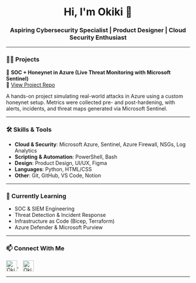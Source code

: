<h1 align="center">Hi, I'm Okiki 👋</h1>
<h3 align="center">Aspiring Cybersecurity Specialist | Product Designer | Cloud Security Enthusiast</h3>

---

### 👨‍💻 Projects

🚨 **SOC + Honeynet in Azure (Live Threat Monitoring with Microsoft Sentinel)**  
🔗 [View Project Repo](https://github.com/KikiFajana/SOC-Honeynet-in-Azure)

A hands-on project simulating real-world attacks in Azure using a custom honeynet setup. Metrics were collected pre- and post-hardening, with alerts, incidents, and threat maps generated via Microsoft Sentinel.

---

### 🛠️ Skills & Tools

- **Cloud & Security**: Microsoft Azure, Sentinel, Azure Firewall, NSGs, Log Analytics
- **Scripting & Automation**: PowerShell, Bash
- **Design**: Product Design, UI/UX, Figma
- **Languages**: Python, HTML/CSS
- **Other**: Git, GitHub, VS Code, Notion

---

### 🌱 Currently Learning

- SOC & SIEM Engineering
- Threat Detection & Incident Response
- Infrastructure as Code (Bicep, Terraform)
- Azure Defender & Microsoft Purview

---

### 📫 Connect With Me

<p>
  <a href="https://linkedin.com/in/okiki-fajana-647b51305" target="_blank">
    <img align="center" alt="Okiki on LinkedIn" width="30px" src="https://cdn.jsdelivr.net/npm/simple-icons@v3/icons/linkedin.svg" />
  </a>
  &nbsp;&nbsp;
  <a href="https://www.instagram.com/okiki_fajana/" target="_blank">
    <img align="center" alt="Okiki on Instagram" width="30px" src="https://cdn.jsdelivr.net/npm/simple-icons@v3/icons/instagram.svg" />
  </a>
</p>

---

[linkedin]: https://linkedin.com/in/okiki-fajana-647b51305  
[instagram]: https://www.instagram.com/okiki_fajana/

